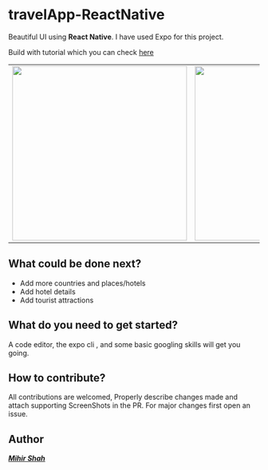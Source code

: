 # travelApp-ReactNative

Beautiful UI using **React Native**. I have used Expo for this project.

Build with tutorial which you can check <a href="https://www.youtube.com/watch?v=0W4evKX0a0M">here</a>
<table>
  <tr>
    <td><img src="https://user-images.githubusercontent.com/66465511/133416329-aaf35096-d1df-4c45-997e-a420c6fb11c7.png" width="350">
    <td><img src="https://user-images.githubusercontent.com/66465511/133416337-b12cc90e-c835-409e-be3c-e077a1874dbc.png" width="350">
    <td><img src="https://user-images.githubusercontent.com/66465511/133416347-d888a42d-b986-44f5-9dca-c8512ff5845f.png" width="350">
    <td><img src="https://user-images.githubusercontent.com/66465511/133416357-418007d0-59fa-4373-9d34-0b7aa942ad82.png" width ="350">
</table>

  
## What could be done next?
  * Add more countries and places/hotels
  * Add hotel details 
  * Add tourist attractions
  
## What do you need to get started?
  A code editor, the expo cli , and some basic googling skills will get you going.
  
## How to contribute?
All contributions are welcomed, Properly describe changes made and attach supporting ScreenShots in the PR. For major changes first open an issue.

## Author
<a href="https://github.com/Miihir79">***Mihir Shah***</a>
